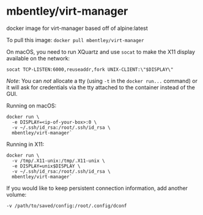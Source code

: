 mbentley/virt-manager
=====================

docker image for virt-manager
based off of alpine:latest

To pull this image:
`docker pull mbentley/virt-manager`

On macOS, you need to run XQuartz and use `socat` to make the X11 display available on the network:

```
socat TCP-LISTEN:6000,reuseaddr,fork UNIX-CLIENT:\"$DISPLAY\"
```

*Note*: You can *not* allocate a tty (using `-t` in the `docker run...` command) or it will ask for credentials via the tty attached to the container instead of the GUI.

Running on macOS:

```
docker run \
  -e DISPLAY=<ip-of-your-box>:0 \
  -v ~/.ssh/id_rsa:/root/.ssh/id_rsa \
  mbentley/virt-manager`
```

Running in X11:

```
docker run \
  -v /tmp/.X11-unix:/tmp/.X11-unix \
  -e DISPLAY=unix$DISPLAY \
  -v ~/.ssh/id_rsa:/root/.ssh/id_rsa \
  mbentley/virt-manager`
```

If you would like to keep persistent connection information, add another volume:

```
-v /path/to/saved/config:/root/.config/dconf
```
